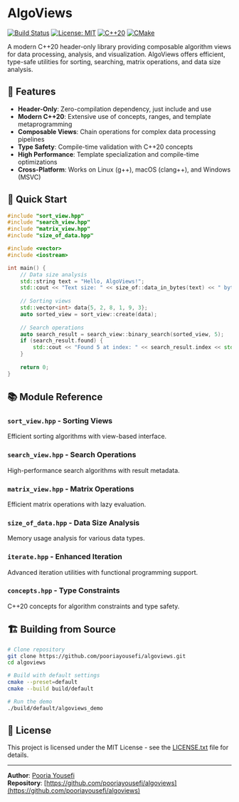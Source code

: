 # AlgoViews

[![Build Status](https://github.com/pooriayousefi/algoviews/actions/workflows/ci.yml/badge.svg)](https://github.com/pooriayousefi/algoviews/actions/workflows/ci.yml)
[![License: MIT](https://img.shields.io/badge/License-MIT-yellow.svg)](https://opensource.org/licenses/MIT)
[![C++20](https://img.shields.io/badge/C%2B%2B-20-blue.svg)](https://en.wikipedia.org/wiki/C%2B%2B20)
[![CMake](https://img.shields.io/badge/CMake-3.20%2B-green.svg)](https://cmake.org/)

A modern C++20 header-only library providing composable algorithm views for data processing, analysis, and visualization. AlgoViews offers efficient, type-safe utilities for sorting, searching, matrix operations, and data size analysis.

## 🚀 Features

- **Header-Only**: Zero-compilation dependency, just include and use
- **Modern C++20**: Extensive use of concepts, ranges, and template metaprogramming
- **Composable Views**: Chain operations for complex data processing pipelines
- **Type Safety**: Compile-time validation with C++20 concepts
- **High Performance**: Template specialization and compile-time optimizations
- **Cross-Platform**: Works on Linux (g++), macOS (clang++), and Windows (MSVC)

## 🎯 Quick Start

```cpp
#include "sort_view.hpp"
#include "search_view.hpp"
#include "matrix_view.hpp"
#include "size_of_data.hpp"

#include <vector>
#include <iostream>

int main() {
    // Data size analysis
    std::string text = "Hello, AlgoViews!";
    std::cout << "Text size: " << size_of::data_in_bytes(text) << " bytes\n";
    
    // Sorting views
    std::vector<int> data{5, 2, 8, 1, 9, 3};
    auto sorted_view = sort_view::create(data);
    
    // Search operations
    auto search_result = search_view::binary_search(sorted_view, 5);
    if (search_result.found) {
        std::cout << "Found 5 at index: " << search_result.index << std::endl;
    }
    
    return 0;
}
```

## 📚 Module Reference

### `sort_view.hpp` - Sorting Views
Efficient sorting algorithms with view-based interface.

### `search_view.hpp` - Search Operations  
High-performance search algorithms with result metadata.

### `matrix_view.hpp` - Matrix Operations
Efficient matrix operations with lazy evaluation.

### `size_of_data.hpp` - Data Size Analysis
Memory usage analysis for various data types.

### `iterate.hpp` - Enhanced Iteration
Advanced iteration utilities with functional programming support.

### `concepts.hpp` - Type Constraints
C++20 concepts for algorithm constraints and type safety.

## 🏗️ Building from Source

```bash
# Clone repository
git clone https://github.com/pooriayousefi/algoviews.git
cd algoviews

# Build with default settings
cmake --preset=default
cmake --build build/default

# Run the demo
./build/default/algoviews_demo
```

## 📄 License

This project is licensed under the MIT License - see the [LICENSE.txt](LICENSE.txt) file for details.

---

**Author**: [Pooria Yousefi](https://github.com/pooriayousefi)  
**Repository**: [https://github.com/pooriayousefi/algoviews](https://github.com/pooriayousefi/algoviews)
